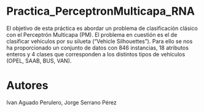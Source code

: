 # Practica_PerceptronMulticapa_RNA
El objetivo de esta práctica es abordar un problema de clasificación clásico con el Perceptrón Multicapa (PM). El problema en cuestión es el de clasificar vehículos por su silueta (“Vehicle Silhouettes”). Para ello se nos ha proporcionado un conjunto de datos con 846 instancias, 18 atributos enteros y 4 clases que corresponden a los distintos tipos de vehículos (OPEL, SAAB, BUS, VAN).

# Autores
Ivan Aguado Perulero,
Jorge Serrano Pérez
